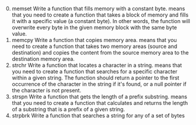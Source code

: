 0. memset
Write a function that fills memory with a constant byte.
means that you need to create a function that takes a block of memory and fills it with a specific value (a constant byte). In other words, the function will overwrite every byte in the given memory block with the same byte value.
1. memcpy
Write a function that copies memory area.
means that you need to create a function that takes two memory areas (source and destination) and copies the content from the source memory area to the destination memory area.
2. strchr
Write a function that locates a character in a string.
means that you need to create a function that searches for a specific character within a given string. The function should return a pointer to the first occurrence of the character in the string if it's found, or a null pointer if the character is not present.
3. strspn
Write a function that gets the length of a prefix substring.
means that you need to create a function that calculates and returns the length of a substring that is a prefix of a given string.
4. strpbrk
Write a function that searches a string for any of a set of bytes
